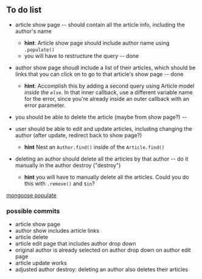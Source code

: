 ## To do list

* article show page -- should contain all the article info, including the author's name
  * **hint**: Article show page should include author name using `.populate()`
  * you will have to restructure the query -- done


* author show page shoudl include a list of their articles, which should be links that you can click on to go to that article's show page -- done
  * **hint**: Accomplish this by adding a second query using Article model _inside the `else`_.  In that inner callback, use a different variable name for the error, since you're already inside an outer callback with an error parameter.


* you should be able to delete the article (maybe from show page?) -- 


* user should be able to edit and update articles, including changing the author (after update, redirect back to show page?)
  * **hint** Nest an `Author.find()` inside of the `Article.find()` 


* deleting an author should delete all the articles by that author -- do it manually in the author destroy ("destroy")
  * **hint** you will have to manually delete all the articles.  Could you do this with `.remove()` and `$in`?

[mongoose populate](https://mongoosejs.com/docs/populate.html) 


### possible commits

* article show page 
* author show includes article links
* article delete
* article edit page that includes author drop down
* original author is already selected on author drop down on author edit page
* article update works
* adjusted author destroy: deleting an author also deletes their articles